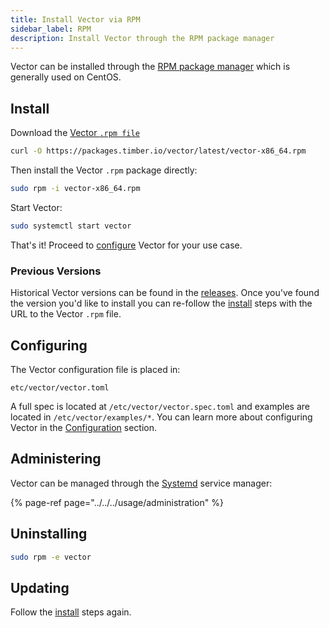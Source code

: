 ```yaml
---
title: Install Vector via RPM
sidebar_label: RPM
description: Install Vector through the RPM package manager
---
```


Vector can be installed through the [RPM package manager][urls.rpm] which is
generally used on CentOS.

## Install

Download the [Vector `.rpm file`][urls.vector_downloads.latest/vector-x86_64.rpm]

```bash
curl -O https://packages.timber.io/vector/latest/vector-x86_64.rpm
```

Then install the Vector `.rpm` package directly:

```bash
sudo rpm -i vector-x86_64.rpm
```

Start Vector:

```bash
sudo systemctl start vector
```

That's it! Proceed to [configure](#configuring) Vector for your use case.

### Previous Versions

Historical Vector versions can be found in the [releases][urls.vector_releases].
Once you've found the version you'd like to install you can re-follow the
[install](#install) steps with the URL to the Vector `.rpm` file.

## Configuring

The Vector configuration file is placed in:

```
etc/vector/vector.toml
```

A full spec is located at `/etc/vector/vector.spec.toml` and examples are
located in `/etc/vector/examples/*`. You can learn more about configuring
Vector in the [Configuration][docs.configuration] section.

## Administering

Vector can be managed through the [Systemd][urls.systemd] service manager:

{% page-ref page="../../../usage/administration" %}

## Uninstalling

```bash
sudo rpm -e vector
```

## Updating

Follow the [install](#install) steps again.


[docs.configuration]: ../../../setup/configuration
[urls.rpm]: https://rpm.org/
[urls.systemd]: https://www.freedesktop.org/wiki/Software/systemd/
[urls.vector_downloads.latest/vector-x86_64.rpm]: https://packages.timber.io/vector/latest/vector-x86_64.rpm
[urls.vector_releases]: https://github.com/timberio/vector/releases
